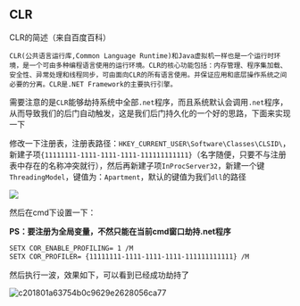 ## CLR

CLR的简述（来自百度百科）

```
CLR(公共语言运行库,Common Language Runtime)和Java虚拟机一样也是一个运行时环境，是一个可由多种编程语言使用的运行环境。CLR的核心功能包括：内存管理、程序集加载、安全性、异常处理和线程同步，可由面向CLR的所有语言使用。并保证应用和底层操作系统之间必要的分离。CLR是.NET Framework的主要执行引擎。

```

需要注意的是`CLR`能够劫持系统中全部`.net`程序，而且系统默认会调用`.net`程序，从而导致我们的后门自动触发，这是我们后门持久化的一个好的思路，下面来实现一下

修改一下注册表，注册表路径：`HKEY_CURRENT_USER\Software\Classes\CLSID\`，新建子项`{11111111-1111-1111-1111-111111111111}`（名字随便，只要不与注册表中存在的名称冲突就行），然后再新建子项`InProcServer32`，新建一个键`ThreadingModel`，键值为：`Apartment`，默认的键值为我们`dll`的路径

![](images/security_wiki/15906331895792.png)


然后在cmd下设置一下：

**PS：要注册为全局变量，不然只能在当前cmd窗口劫持.net程序**

```bash
SETX COR_ENABLE_PROFILING= 1 /M
SETX COR_PROFILER= {11111111-1111-1111-1111-111111111111} /M

```

然后执行一波，效果如下，可以看到已经成功劫持了

![c201801a63754b0c9629e2628056ca77](images/security_wiki/c201801a63754b0c9629e2628056ca77.gif)


